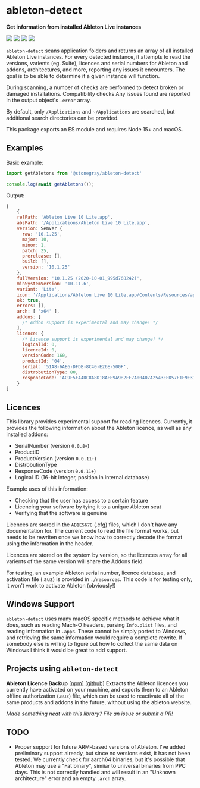 # ableton-detect

**Get information from installed Ableton Live instances**

![](https://img.shields.io/npm/dt/@stonegray/ableton-detect) ![](https://img.shields.io/github/languages/code-size/stonegray/ableton-detect) ![](https://img.shields.io/github/license/stonegray/ableton-detect) ![](https://img.shields.io/node/v/@stonegray/ableton-detect)

`ableton-detect` scans application folders and returns an array of all installed Ableton Live instances. For every detected instance, it attempts to read the versions, varients (eg. Suite), licences and serial numbers for Ableton and addons, architectures, and more, reporting any issues it encounters. The goal is to be able to determine if a given instance will function. 

During scanning, a number of checks are performed to detect broken or damaged installations. Compatibility checks Any issues found are reported in the output object's `.error` array. 

By default, only `/Applications` and `~/Applications` are searched, but additional search directories can be provided.

This package exports an ES module and requires Node 15+ and macOS.

## Examples

Basic example:

```javascript
import getAbletons from '@stonegray/ableton-detect'

console.log(await getAbletons());
```

Output:

```javascript
[
    {
    relPath: 'Ableton Live 10 Lite.app',
    absPath: '/Applications/Ableton Live 10 Lite.app',
    version: SemVer {
      raw: '10.1.25',
      major: 10,
      minor: 1,
      patch: 25,
      prerelease: [],
      build: [],
      version: '10.1.25'
    },
    fullVersion: '10.1.25 (2020-10-01_995d768242)',
    minSystemVersion: '10.11.6',
    variant: 'Lite',
    icon: '/Applications/Ableton Live 10 Lite.app/Contents/Resources/app.icns',
    ok: true,
    errors: [],
    arch: [ 'x64' ],
    addons: [
      /* Addon support is experimental and may change! */
    ],
    licence: {
      /* Licence support is experimental and may change! */
      logicalId: 0,
      licenceId: 0,
      versionCode: 160,
      productId: '04',
      serial: '51A8-6AE6-DFDB-8C40-E26E-500F',
      distrobutionType: 80,
      responseCode: 'AC9F5F44DC8A8D18AFE9A9B2FF7A00407A2543EFD57F1F9E310726723BF7E34493A80D980394449D'
    }
]
```


## Licences

This library provides experimental support for reading licences. Currently, it provides the following information about the Ableton licence, as well as any installed addons:

- SerialNumber (version `0.0.8+`)
- ProductID
- ProductVersion (version `0.0.11+`)
- DistrobutionType
- ResponseCode (version `0.0.11+`)
- Logical ID (16-bit integer, position in internal database)
  
Example uses of this information:

 - Checking that the user has access to a certain feature
 - Licencing your software by tying it to a unique Ableton seat
 - Verifying that the software is genuine

Licences are stored in the `AB1E5678` (.cfg) files, which I don't have any documentation for. The current code to read the file format works, but needs to be rewriten once we know how to correctly decode the format using the information in the header.

Licences are stored on the system by version, so the licences array for all varients of the same version will share the Addons field.

For testing, an example Ableton serial number, licence database, and activation file (.auz) is provided in `./resources`. This code is for testing only, it won't work to activate Ableton (obviously!)


## Windows Support

`ableton-detect` uses many macOS specific methods to achieve what it does, such as reading Mach-O headers, parsing `Info.plist` files, and reading information in `.app`s. These cannot be simply ported to Windows, and retrieving the same information would require a complete rewrite. If somebody else is willing to figure out how to collect the same data on Windows I think it would be great to add support.


## Projects using `ableton-detect`

**Ableton Licence Backup** [[npm]](https://www.npmjs.com/package/ableton-licence-backup) [[github]](https://github.com/stonegray/ableton-licence-backup#readme)
Extracts the Ableton licences you currently have activated on your machine, and exports them to an Ableton offline authorization (.auz) file, which can be used to reactivate all of the same products and addons in the future, without using the ableton website.

*Made something neat with this library? File an issue or submit a PR!*

## TODO

- Proper support for future ARM-based versions of Ableton. I've added preliminary support already, but since no versions exist, it has not been tested. We currently check for aarch64 binaries, but it's possible that Ableton may use a "Fat binary", simiiar to universal binaries from PPC days. This is not correctly handled and will result in an "Unknown architecture" error and an empty `.arch` array. 
